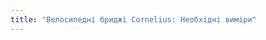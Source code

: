 ```yaml
---
title: "Велосипедні бриджі Cornelius: Необхідні виміри"
---
```


<PatternMeasurements pattern='cornelius' />

